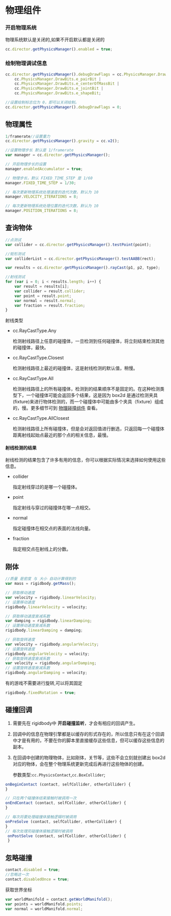 # 物理组件

### 开启物理系统

物理系统默认是关闭的,如果不开启默认都是关闭的

```javascript
cc.director.getPhysicsManager().enabled = true;
```

### 绘制物理调试信息

```javascript
cc.director.getPhysicsManager().debugDrawFlags = cc.PhysicsManager.DrawBits.e_aabbBit |
    cc.PhysicsManager.DrawBits.e_pairBit |
    cc.PhysicsManager.DrawBits.e_centerOfMassBit |
    cc.PhysicsManager.DrawBits.e_jointBit |
    cc.PhysicsManager.DrawBits.e_shapeBit;

//设置绘制标志位为 0，即可以关闭绘制。
cc.director.getPhysicsManager().debugDrawFlags = 0;
```

## 物理属性

```js
1/framerate//设置重力
cc.director.getPhysicsManager().gravity = cc.v2();

//设置物理步长 默认是 1/framerate
var manager = cc.director.getPhysicsManager();

// 开启物理步长的设置
manager.enabledAccumulator = true;

// 物理步长，默认 FIXED_TIME_STEP 是 1/60
manager.FIXED_TIME_STEP = 1/30;

// 每次更新物理系统处理速度的迭代次数，默认为 10
manager.VELOCITY_ITERATIONS = 8;

// 每次更新物理系统处理位置的迭代次数，默认为 10
manager.POSITION_ITERATIONS = 8;
```

## 查询物体

```js
//点测试
var collider = cc.director.getPhysicsManager().testPoint(point);

//矩形测试
var colliderList = cc.director.getPhysicsManager().testAABB(rect);

var results = cc.director.getPhysicsManager().rayCast(p1, p2, type);

//射线测试
for (var i = 0; i < results.length; i++) {
    var result = results[i];
    var collider = result.collider;
    var point = result.point;
    var normal = result.normal;
    var fraction = result.fraction;
}
```

射线类型

- cc.RayCastType.Any

  检测射线路径上任意的碰撞体，一旦检测到任何碰撞体，将立刻结束检测其他的碰撞体，最快。

- cc.RayCastType.Closest

  检测射线路径上最近的碰撞体，这是射线检测的默认值，稍慢。

- cc.RayCastType.All

  检测射线路径上的所有碰撞体，检测到的结果顺序不是固定的。在这种检测类型下，一个碰撞体可能会返回多个结果，这是因为 box2d 是通过检测夹具(fixture)来进行物体检测的，而一个碰撞体中可能由多个夹具（fixture）组成的，慢。更多细节可到 [物理碰撞组件](https://docs.cocos.com/creator/manual/zh/physics/physics/collider-component.html) 查看。

- cc.RayCastType.AllClosest

  检测射线路径上所有碰撞体，但是会对返回值进行删选，只返回每一个碰撞体距离射线起始点最近的那个点的相关信息，最慢。

#### 射线检测的结果

射线检测的结果包含了许多有用的信息，你可以根据实际情况来选择如何使用这些信息。

- collider

  指定射线穿过的是哪一个碰撞体。

- point

  指定射线与穿过的碰撞体在哪一点相交。

- normal

  指定碰撞体在相交点的表面的法线向量。

- fraction

  指定相交点在射线上的分数。

## 刚体

```js
//质量 是密度 与 大小 自动计算得到的
var mass = rigidbody.getMass();

// 获取移动速度
var velocity = rigidbody.linearVelocity;
// 设置移动速度
rigidbody.linearVelocity = velocity;

// 获取移动速度衰减系数
var damping = rigidbody.linearDamping;
// 设置移动速度衰减系数
rigidbody.linearDamping = damping;

// 获取旋转速度
var velocity = rigidbody.angularVelocity;
// 设置旋转速度
rigidbody.angularVelocity = velocity;
// 获取旋转速度衰减系数
var velocity = rigidbody.angularDamping;
// 设置旋转速度衰减系数
rigidbody.angularDamping = velocity;
```

有的游戏不需要进行旋转,可以将其固定

```js
rigidbody.fixedRotation = true;
```

## 碰撞回调

1. 需要先在 rigidbody中 **开启碰撞监听**，才会有相应的回调产生。

1. 回调中的信息在物理引擎都是以缓存的形式存在的，所以信息只有在这个回调中才是有用的，不要在你的脚本里直接缓存这些信息，但可以缓存这些信息的副本。

1. 在回调中创建的物理物体，比如刚体，关节等，这些不会立刻就创建出 box2d 对应的物体，会在整个物理系统更新完成后再进行这些物体的创建。

   参数类型:`cc.PhysicsContact`,`cc.BoxCollider`;

```ts
onBeginContact (contact, selfCollider, otherCollider) {
}

// 只在两个碰撞体结束接触时被调用一次
onEndContact (contact, selfCollider, otherCollider) {
}

// 每次将要处理碰撞体接触逻辑时被调用
onPreSolve (contact, selfCollider, otherCollider) {
}
// 每次处理完碰撞体接触逻辑时被调用
 onPostSolve (contact, selfCollider, otherCollider) {
 }
```

## 忽略碰撞

```ts
contact.disabled = true;
//忽略这一次
contact.disabledOnce = true;
```

获取世界坐标

```ts
var worldManifold = contact.getWorldManifold();
var points = worldManifold.points;
var normal = worldManifold.normal;
```

